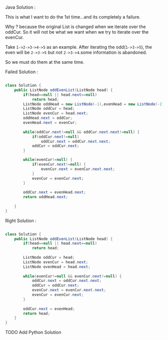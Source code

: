 
Java Solution :

This is what I want to do the 1st time...and its completely a failure.

Why ? because the original List is changed when we iterate over the oddCur. So it will not be what we want when we try to iterate over the evenCur.

Take `1->2->3->4->5` as an example. After iterating the odd(`1->3->5`),
the even will be `2->3->5` but not `2->3->4`.some information is abandoned.

So we must do them at the same time.

Failed Solution :

```Java

class Solution {
    public ListNode oddEvenList(ListNode head) {
        if(head==null || head.next==null)
            return head;
        ListNode oddHead = new ListNode(-1),evenHead = new ListNode(-2);
        ListNode oddCur = head;
        ListNode evenCur = head.next;
        oddHead.next = oddCur;
        evenHead.next = evenCur;
        
        while(oddCur.next!=null && oddCur.next.next!=null) {
            if(oddCur.next!=null)
                oddCur.next = oddCur.next.next;
            oddCur = oddCur.next;
        }

        while(evenCur!=null) {
            if(evenCur.next!=null) {
                evenCur.next = evenCur.next.next;
            }
            evenCur = evenCur.next;
        }
       
        oddCur.next = evenHead.next;
        return oddHead.next;
        
    }
}
```

Right Solution :

```Java

class Solution {
    public ListNode oddEvenList(ListNode head) {
        if(head==null || head.next==null)
            return head;
        
        ListNode oddCur = head;
        ListNode evenCur = head.next;
        ListNode evenHead = head.next;
        
        while(evenCur!=null && evenCur.next!=null) {
            oddCur.next = oddCur.next.next;
            oddCur = oddCur.next;
            evenCur.next = evenCur.next.next;
            evenCur = evenCur.next;
        }
        
        oddCur.next = evenHead;
        return head;
    }
}

```

TODO Add Python Solution